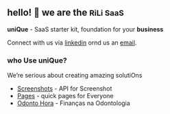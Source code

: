 ## hello! 👋 we are the <strong style='font-size:18px'>RiLi SaaS</strong>
  
**uniQue** - SaaS starter kit, foundation for your **business**

Connect with us via <a href="https://www.linkedin.com/company/rili-saas/" target="_blank">linkedin</a> ornd us an [email](mailto:team0rili.be).
  
### who Use uniQue?
  
We’re serious about creating amazing solutiOns
  
<!-- 
- <a href="http://proxyon.click/" target="_blank">Proxy</a> - all roads, One place 
- <a href="https://formson.click/" target="_blank">Foms</a> - powerful forms Anywhere
- <a href="https://campaignson.click/" target="_blank">Campaigns</a> - turn Leads into new Customers
- <a href="https://go2work.click/" target="_blank">Workspace</a> - simple, how Everything should be
-->
- <a href="https://screenshotson.click/" target="_blank">Screenshots</a> - API for Screenshot
- <a href="https://pageson.click/" target="_blank">Pages</a> - quick pages for Everyone
- <a href="https://odontohora.com.br/" target="_blank">Odonto Hora</a> - Finanças na Odontologia
